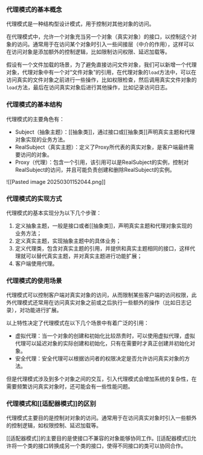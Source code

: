 
### 代理模式的基本概念

代理模式是一种结构型设计模式，用于控制对其他对象的访问。

在代理模式中，允许一个对象充当另一个对象（真实对象）的接口，以控制这个对象的访问。通常用于在访问某个对象时引入一些间接层（中介的作用），这样可以在访问对象是添加额外的控制逻辑，比如限制访问权限、延迟加载等。

假设有一个文件加载的场景，为了避免直接访问文件对象，我们可以新增一个代理对象，代理对象中有一个对“文件对象”的引用，在代理对象的`load`方法中，可以在访问真实的文件对象之前进行一些操作，比如权限检查，然后调用真实文件对象的`load`方法，最后在访问真实对象后进行其他操作，比如记录访问日志。

### 代理模式的基本结构

代理模式的主要角色有：
- Subject（抽象主题）：[[抽象类]]，通过接口或[[抽象类]]声明真实主题和代理对象实现的业务方法。
- RealSubject（真实主题）：定义了Proxy所代表的真实对象，是客户端最终需要访问的对象。
- Proxy（代理）：包含一个引用，该引用可以是RealSubject的实例，控制对RealSubject的访问，并且可能负责创建和删除RealSubject的实例。

![[Pasted image 20250301152044.png]]

### 代理模式的实现方式

代理模式的基本实现分为以下几个步骤：

1. 定义抽象主题，一般是接口或者[[抽象类]]，声明真实主题和代理对象实现的业务方法；
2. 定义真实主题，实现抽象主题中的具体业务；
3. 定义代理类，包含对真实主题的引用，并提供和真实主题相同的接口，这样代理就可以替代真实主题，并对真实主题进行功能扩展；
4. 客户端使用代理。

### 代理模式的使用场景

代理模式可以控制客户端对真实对象的访问，从而限制某些客户端的访问权限，此外代理模式还常用在访问真实对象之前或之后执行一些额外的操作（比如日志记录），对功能进行扩展。

以上特性决定了代理模式在以下几个场景中有着广泛的引用：
- 虚拟代理：当一个对象的创建和初始化比较昂贵时，可以使用虚拟代理，虚拟代理可以延迟对象的实际创建和初始化，只有在需要时才真正创建并初始化对象。
- 安全代理：安全代理可以根据访问者的权限决定是否允许访问真实对象的方法。

但是代理模式涉及到多个对象之间的交互，引入代理模式会增加系统的复杂性，在需要频繁访问真实对象时，还可能会有一些性能问题。

### 代理模式和[[适配器模式]]的区别

代理模式主要目的是控制对对象的访问。通常用于在访问真实对象时引入一些额外的控制逻辑，如权限控制、延迟加载等。

[[适配器模式]]的主要目的是使接口不兼容的对象能够协同工作。[[适配器模式]]允许将一个类的接口转换成另一个类的接口，使得不同接口的类可以协同合作。